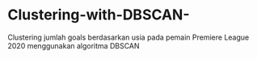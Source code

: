 # Clustering-with-DBSCAN-
Clustering jumlah goals berdasarkan usia pada pemain Premiere League 2020 menggunakan algoritma DBSCAN
